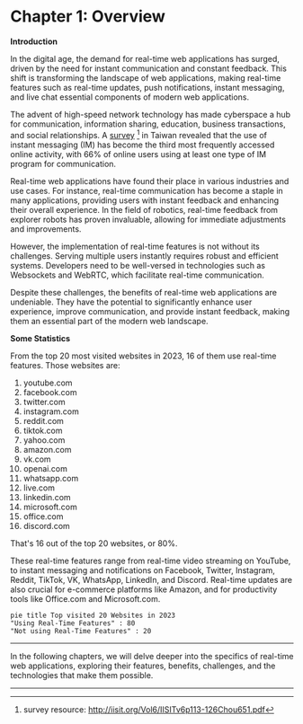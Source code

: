 # Chapter 1: Overview

**Introduction**

In the digital age, the demand for real-time web applications has surged, driven by the need for instant communication and constant feedback. This shift is transforming the landscape of web applications, making real-time features such as real-time updates, push notifications, instant messaging, and live chat essential components of modern web applications.

The advent of high-speed network technology has made cyberspace a hub for communication, information sharing, education, business transactions, and social relationships. A [survey](http://iisit.org/Vol6/IISITv6p113-126Chou651.pdf) [^1] in Taiwan revealed that the use of instant messaging (IM) has become the third most frequently accessed online activity, with 66% of online users using at least one type of IM program for communication.

Real-time web applications have found their place in various industries and use cases. For instance, real-time communication has become a staple in many applications, providing users with instant feedback and enhancing their overall experience. In the field of robotics, real-time feedback from explorer robots has proven invaluable, allowing for immediate adjustments and improvements.

However, the implementation of real-time features is not without its challenges. Serving multiple users instantly requires robust and efficient systems. Developers need to be well-versed in technologies such as Websockets and WebRTC, which facilitate real-time communication.

Despite these challenges, the benefits of real-time web applications are undeniable. They have the potential to significantly enhance user experience, improve communication, and provide instant feedback, making them an essential part of the modern web landscape.

**Some Statistics**

From the top 20 most visited websites in 2023, 16 of them use real-time features. Those websites are:

1. youtube.com
2. facebook.com
3. twitter.com
4. instagram.com
5. reddit.com
6. tiktok.com
7. yahoo.com
8. amazon.com
9. vk.com
10. openai.com
11. whatsapp.com
12. live.com
13. linkedin.com
14. microsoft.com
15. office.com
16. discord.com

That's 16 out of the top 20 websites, or 80%. 

These real-time features range from real-time video streaming on YouTube, to instant messaging and notifications on Facebook, Twitter, Instagram, Reddit, TikTok, VK, WhatsApp, LinkedIn, and Discord. Real-time updates are also crucial for e-commerce platforms like Amazon, and for productivity tools like Office.com and Microsoft.com.

```mermaid
pie title Top visited 20 Websites in 2023
"Using Real-Time Features" : 80
"Not using Real-Time Features" : 20
```

---

In the following chapters, we will delve deeper into the specifics of real-time web applications, exploring their features, benefits, challenges, and the technologies that make them possible.

---

[^1]: survey resource: http://iisit.org/Vol6/IISITv6p113-126Chou651.pdf

